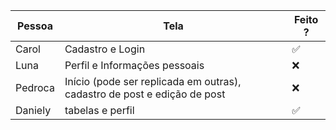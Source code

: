 | Pessoa | Tela | Feito ? |
| ------ | ---- | ------- |
| Carol | Cadastro e Login | ✅ | 
| Luna  | Perfil e Informações pessoais | ❌ |
| Pedroca | Início (pode ser replicada em outras), cadastro de post e edição de post | ❌ |
| Daniely | tabelas e perfil |  ✅  |

